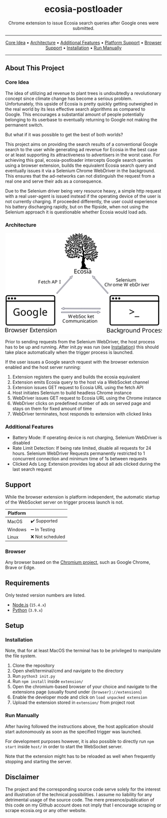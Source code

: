 <div style="text-align: center"><h1>ecosia-postloader</h1></div>

<p style="text-align: center">Chrome extension to issue Ecosia search queries after Google ones were submitted.</p>

<hr />
<p  style="text-align: center">
    <a href="#core-idea">Core Idea</a> •
    <a href="#Architecture">Architecture</a> •
    <a href="#additional-features">Additional Features</a> •
    <a href="#support">Platform Support</a> •
    <a href="#browser">Browser Support</a> •
    <a href="#installation">Installation</a> •
    <a href="#run-manually">Run Manually</a>
</p>
<hr />

## About This Project
### Core Idea
The idea of utilizing ad revenue to plant trees is undoubtedly a revolutionary concept since climate change has become a serious problem.
Unfortunately, this upside of Ecosia is pretty quickly getting outweighed in the real world by its less effective search algorithms as compared to Google.
This encourages a substantial amount of people potentially belonging to its userbase to eventually returning to Google not making the permanent switch.

But what if it was possible to get the best of both worlds?

This project aims on providing the search results of a conventional Google search to the user while generating ad revenue for Ecosia in the best case or at least supporting its attractiveness to advertisers in the worst case.
For achieving this goal, ecosia-postloader intercepts Google search queries using a browser extension, builds the equivalent Ecosia search query and eventually issues it via a Selenium Chrome WebDriver in the background.
This ensures that the ad-networks can not distinguish the request from a real one and serve their ads as a consequence. 

Due to the Selenium driver being very resource heavy, a simple http request with a real user-agent is issued instead if the operating device of the user is not currently charging. 
If proceeded differently, the user could experience his battery discharging rapidly, but on the flipside, when not using the Selenium approach it is questionable whether Ecosia would load ads.

### Architecture
<p align="center">
    <img alt="Architecture Overview" src="./assets/architecture.svg">
</p>

Prior to sending requests from the Selenium WebDriver, the host process has to be up and running. 
After init.py was run (see [Installation](#installation)) this should take place automatically when the trigger process is launched.

If the user issues a Google search request with the browser extension enabled and the host server running:
1. Extension registers the query and builds the ecosia equivalent
2. Extension emits Ecosia query to the host via a WebSocket channel
3. Extension issues GET request to Ecosia URL using the fetch API
4. Host initiates Selenium to build headless Chrome instance
5. WebDriver issues GET request to Ecosia URL using the Chrome instance
6. WebDriver clicks on predefined number of ads on served page and stays on them for fixed amount of time
7. WebDriver terminates, host responds to extension with clicked links

### Additional Features

* Battery Mode: If operating device is not charging, Selenium WebDriver is disabled
* Rate Limit Detection: If being rate limited, disable all requests for 24 hours. Selenium WebDriver Requests permanently restricted to 1 concurrent connection and minimum time of 1s between requests
* Clicked Ads Log: Extension provides log about all ads clicked during the last search request

## Support

While the browser extension is platform independent, the automatic startup of the WebSocket server on trigger process launch is not.

| Platform      |                        |
| ------------- |-------------           |
| MacOS         | ✔️ Supported           |
| Windows       | ➖ In Testing          |
| Linux         | ❌ Not scheduled       |

### Browser
Any browser based on the [Chromium project](https://www.chromium.org/Home), such as Google Chrome, Brave or Edge.

## Requirements
Only tested version numbers are listed.

* [Node.js](https://nodejs.org/en/) (`15.4.x`)
* [Python](https://www.python.org/downloads/) (`3.9.x`)

## Setup
### Installation
Note, that for at least MacOS the terminal has to be privileged to manipulate the file system.
1. Clone the repository
2. Open shell/terminal/cmd and navigate to the directory
3. Run `python3 init.py`
4. Run `npm install` inside `extension/`
5. Open the chromium-based browser of your choice and navigate to the extensions page (usually found under `{browser}://extensions`)
6. Enable the developer mode and click on `load unpacked extension`
7. Upload the extension stored in `extension/` from project root

### Run Manually
After having followed the instructions above, the host application should start autonomously as soon as the specified trigger was launched.

For development purposes however, it is also possible to directly run `npm start` inside `host/` in order to start the WebSocket server.

Note that the extension might has to be reloaded as well when frequently stopping and starting the server.

## Disclaimer
The project and the corresponding source code serve solely for the interest and illustration of the technical possibilities.
I assume no liability for any detrimental usage of the source code.
The mere presence/publication of this code on my Github account does not imply that I encourage scraping or scrape ecosia.org or any other website.